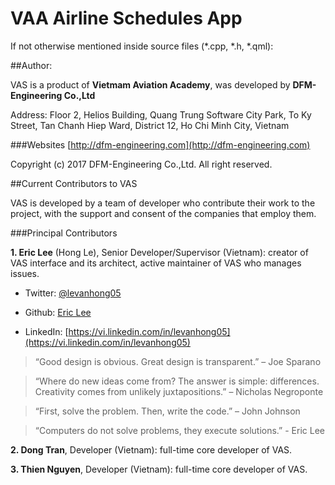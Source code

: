 # VAA Airline Schedules App

If not otherwise mentioned inside source files (*.cpp, *.h, *.qml):

##Author:

VAS is a product of **Vietmam Aviation Academy**, was developed by **DFM-Engineering Co.,Ltd**

Address: Floor 2, Helios Building, Quang Trung Software City Park, To Ky Street, Tan Chanh Hiep Ward, District 12, Ho Chi Minh City, Vietnam

###Websites
[http://dfm-engineering.com](http://dfm-engineering.com)

Copyright (c) 2017 DFM-Engineering Co.,Ltd. All right reserved.

##Current Contributors to VAS

VAS is developed by a team of developer who contribute their work to the project, with the support and consent of the companies that employ them.

###Principal Contributors

**1. Eric Lee** (Hong Le), Senior Developer/Supervisor (Vietnam): creator of VAS interface and its architect, active maintainer of VAS who manages issues.

* Twitter: [@levanhong05](https://twitter.com/levanhong05)

* Github: [Eric Lee](https://github.com/levanhong05)

* LinkedIn: [https://vi.linkedin.com/in/levanhong05](https://vi.linkedin.com/in/levanhong05)

> “Good design is obvious. Great design is transparent.” – Joe Sparano

> “Where do new ideas come from? The answer is simple: differences. Creativity comes from unlikely juxtapositions.” – Nicholas Negroponte

> “First, solve the problem. Then, write the code.” – John Johnson

> “Computers do not solve problems, they execute solutions.” - Eric Lee

**2. Dong Tran**, Developer (Vietnam): full-time core developer of VAS.

**3. Thien Nguyen**, Developer (Vietnam): full-time core developer of VAS.
